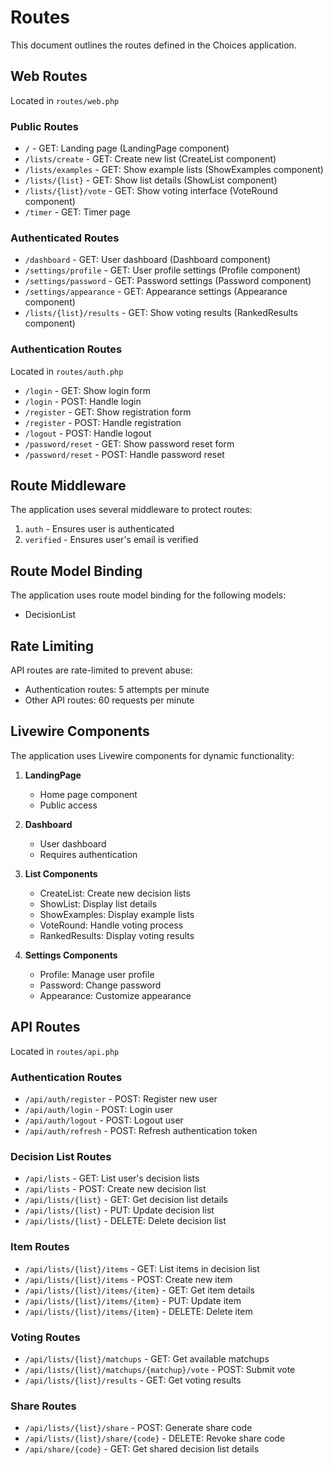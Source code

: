 # Routes

This document outlines the routes defined in the Choices application.

## Web Routes

Located in `routes/web.php`

### Public Routes
- `/` - GET: Landing page (LandingPage component)
- `/lists/create` - GET: Create new list (CreateList component)
- `/lists/examples` - GET: Show example lists (ShowExamples component)
- `/lists/{list}` - GET: Show list details (ShowList component)
- `/lists/{list}/vote` - GET: Show voting interface (VoteRound component)
- `/timer` - GET: Timer page

### Authenticated Routes
- `/dashboard` - GET: User dashboard (Dashboard component)
- `/settings/profile` - GET: User profile settings (Profile component)
- `/settings/password` - GET: Password settings (Password component)
- `/settings/appearance` - GET: Appearance settings (Appearance component)
- `/lists/{list}/results` - GET: Show voting results (RankedResults component)

### Authentication Routes
Located in `routes/auth.php`
- `/login` - GET: Show login form
- `/login` - POST: Handle login
- `/register` - GET: Show registration form
- `/register` - POST: Handle registration
- `/logout` - POST: Handle logout
- `/password/reset` - GET: Show password reset form
- `/password/reset` - POST: Handle password reset

## Route Middleware

The application uses several middleware to protect routes:

1. `auth` - Ensures user is authenticated
2. `verified` - Ensures user's email is verified

## Route Model Binding

The application uses route model binding for the following models:
- DecisionList

## Rate Limiting

API routes are rate-limited to prevent abuse:
- Authentication routes: 5 attempts per minute
- Other API routes: 60 requests per minute

## Livewire Components

The application uses Livewire components for dynamic functionality:

1. **LandingPage**
   - Home page component
   - Public access

2. **Dashboard**
   - User dashboard
   - Requires authentication

3. **List Components**
   - CreateList: Create new decision lists
   - ShowList: Display list details
   - ShowExamples: Display example lists
   - VoteRound: Handle voting process
   - RankedResults: Display voting results

4. **Settings Components**
   - Profile: Manage user profile
   - Password: Change password
   - Appearance: Customize appearance

## API Routes

Located in `routes/api.php`

### Authentication Routes
- `/api/auth/register` - POST: Register new user
- `/api/auth/login` - POST: Login user
- `/api/auth/logout` - POST: Logout user
- `/api/auth/refresh` - POST: Refresh authentication token

### Decision List Routes
- `/api/lists` - GET: List user's decision lists
- `/api/lists` - POST: Create new decision list
- `/api/lists/{list}` - GET: Get decision list details
- `/api/lists/{list}` - PUT: Update decision list
- `/api/lists/{list}` - DELETE: Delete decision list

### Item Routes
- `/api/lists/{list}/items` - GET: List items in decision list
- `/api/lists/{list}/items` - POST: Create new item
- `/api/lists/{list}/items/{item}` - GET: Get item details
- `/api/lists/{list}/items/{item}` - PUT: Update item
- `/api/lists/{list}/items/{item}` - DELETE: Delete item

### Voting Routes
- `/api/lists/{list}/matchups` - GET: Get available matchups
- `/api/lists/{list}/matchups/{matchup}/vote` - POST: Submit vote
- `/api/lists/{list}/results` - GET: Get voting results

### Share Routes
- `/api/lists/{list}/share` - POST: Generate share code
- `/api/lists/{list}/share/{code}` - DELETE: Revoke share code
- `/api/share/{code}` - GET: Get shared decision list details 